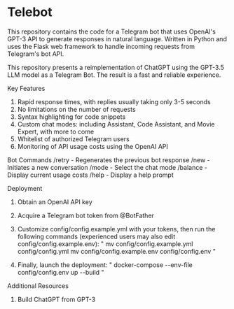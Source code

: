 # Telebot
This repository contains the code for a Telegram bot that uses OpenAI's GPT-3 API to generate responses in natural language. Written in Python and uses the Flask web framework to handle incoming requests from Telegram's bot API.

This repository presents a reimplementation of ChatGPT using the GPT-3.5 LLM model as a Telegram Bot. The result is a fast and reliable experience.

Key Features
1. Rapid response times, with replies usually taking only 3-5 seconds
2. No limitations on the number of requests
3. Syntax highlighting for code snippets
4. Custom chat modes: including Assistant, Code Assistant, and Movie Expert, with more to come
5. Whitelist of authorized Telegram users
6. Monitoring of API usage costs using the OpenAI API

Bot Commands
/retry - Regenerates the previous bot response
/new - Initiates a new conversation
/mode - Select the chat mode
/balance - Display current usage costs
/help - Display a help prompt

Deployment
1. Obtain an OpenAI API key

2. Acquire a Telegram bot token from @BotFather

3. Customize config/config.example.yml with your tokens, then run the following commands (experienced users may also edit config/config.example.env):
"
mv config/config.example.yml config/config.yml
mv config/config.example.env config/config.env
"

4. Finally, launch the deployment:
"
docker-compose --env-file config/config.env up --build
"

Additional Resources
1. Build ChatGPT from GPT-3
